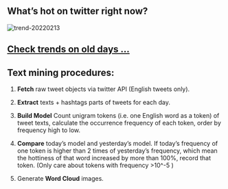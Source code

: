 ## What’s hot on twitter right now?

![trend-20220213][wordcloud]

[wordcloud]: https://raw.githubusercontent.com/xdqc/tweet-trend-everyday/master/word-cloud/trend-20220213.png?token=AF5V4P7ADR6KQBZ4CEDTNIK6AXRMU "trend-20220213"

## [Check trends on old days ...](https://github.com/xdqc/tweet-trend-everyday/tree/master/word-cloud)

## Text mining procedures:

1. **Fetch** raw tweet objects via twitter API (English tweets only).

2. **Extract** texts + hashtags parts of tweets for each day.

3. **Build Model** Count unigram tokens (i.e. one English word as a token) of tweet texts, calculate the occurrence frequency of each token, order by frequency high to low.

4. **Compare** today’s model and yesterday’s model. If today’s frequency of one token is higher than 2 times of yesterday’s frequency, which mean the hottiness of that word increased by more than 100%, record that token. (Only care about tokens with frequency >10^-5 )

5. Generate **Word Cloud** images.
